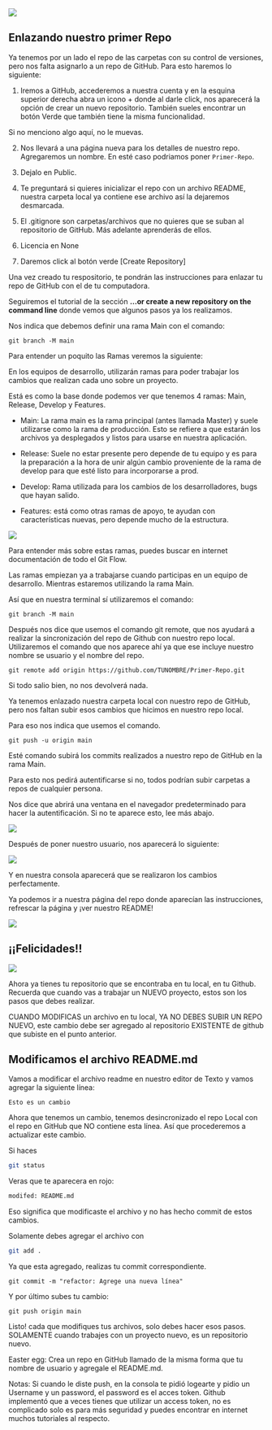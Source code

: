 <img src='./assets/Enlazando.png'>


## Enlazando nuestro primer Repo

Ya tenemos por un lado el repo de las carpetas con su control de versiones, pero nos falta asignarlo a un repo de GitHub. Para esto haremos lo siguiente:

1. Iremos a GitHub, accederemos a nuestra cuenta y en la esquina superior derecha abra un icono + donde al darle click, nos aparecerá la opción de crear un nuevo repositorio. También sueles encontrar un botón Verde que también tiene la misma funcionalidad.

Si no menciono algo aquí, no le muevas.

2. Nos llevará a una página nueva para los detalles de nuestro repo. Agregaremos un nombre. En esté caso podriamos poner `Primer-Repo`.

3. Dejalo en Public.

4. Te preguntará si quieres inicializar el repo con un archivo README, nuestra carpeta local ya contiene ese archivo así la dejaremos desmarcada.

5. El .gitignore son carpetas/archivos que no quieres que se suban al repositorio de GitHub. Más adelante aprenderás de ellos. 

6. Licencia en None

7. Daremos click al botón verde [Create Repository]

Una vez creado tu respositorio, te pondrán las instrucciones para enlazar tu repo de GitHub con el de tu computadora.

Seguiremos el tutorial de la sección **…or create a new repository on the command line** donde vemos que algunos pasos ya los realizamos. 

Nos indica que debemos definir una rama Main con el comando: 

```git
git branch -M main
```

Para entender un poquito las Ramas veremos la siguiente:

En los equipos de desarrollo, utilizarán ramas para poder trabajar los cambios que realizan cada uno sobre un proyecto.

Está es como la base donde podemos ver que tenemos 4 ramas: Main, Release, Develop y Features.

* Main: La rama main es la rama principal (antes llamada Master) y suele utilizarse como la rama de producción. Esto se refiere a que estarán los archivos ya desplegados y listos para usarse en nuestra aplicación.

* Release: Suele no estar presente pero depende de tu equipo y es para la preparación a la hora de unir algún cambio proveniente de la rama de develop para que esté listo para incorporarse a prod.

* Develop: Rama utilizada para los cambios de los desarrolladores, bugs que hayan salido.

* Features: está como otras ramas de apoyo, te ayudan con características nuevas, pero depende mucho de la estructura.

<img src='./assets/Branchs.png'>

Para entender más sobre estas ramas, puedes buscar en internet documentación de todo el Git Flow.

Las ramas empiezan ya a trabajarse cuando participas en un equipo de desarrollo. Mientras estaremos utilizando la rama Main.

Así que en nuestra terminal sí utilizaremos el comando:

```git
git branch -M main
```

Después nos dice que usemos el comando git remote, que nos ayudará a realizar la sincronización del repo de Github con nuestro repo local. Utilizaremos el comando que nos aparece ahí ya que ese incluye nuestro nombre se usuario y el nombre del repo. 

```git
git remote add origin https://github.com/TUNOMBRE/Primer-Repo.git
```

Si todo salio bien, no nos devolverá nada.

Ya tenemos enlazado nuestra carpeta local con nuestro repo de GitHub, pero nos faltan subir esos cambios que hicimos en nuestro repo local.

Para eso nos indica que usemos el comando. 

```git
git push -u origin main
```

Esté comando subirá los commits realizados a nuestro repo de GitHub en la rama Main. 

Para esto nos pedirá autentificarse si no, todos podrían subir carpetas a repos de cualquier persona.

Nos dice que abrirá una ventana en el navegador predeterminado para hacer la autentificación. Si no te aparece esto, lee más abajo.

<img src='./assets/GitHub.png'>

Después de poner nuestro usuario, nos aparecerá lo siguiente:

<img src='./assets/Autentificacion.png'>

Y en nuestra consola aparecerá que se realizaron los cambios perfectamente.

Ya podemos ir a nuestra página del repo donde aparecían las instrucciones, refrescar la página y ¡ver nuestro README!

<img src='./assets/Primer_Repo.png'>


## ¡¡Felicidades!!
<img src='./assets/3LT1.gif'>

Ahora ya tienes tu repositorio que se encontraba en tu local, en tu Github. Recuerda que cuando vas a trabajar un NUEVO proyecto, estos son los pasos que debes realizar.

CUANDO MODIFICAS un archivo en tu local, YA NO DEBES SUBIR UN REPO NUEVO, este cambio debe ser agregado al repositorio EXISTENTE de github que subiste en el punto anterior. 

## Modificamos el archivo README.md

Vamos a modificar el archivo readme en nuestro editor de Texto y vamos agregar la siguiente línea:
```
Esto es un cambio
```

Ahora que tenemos un cambio, tenemos desincronizado el repo Local con el repo en GitHub que NO contiene esta línea. Así que procederemos a actualizar este cambio.

Si haces 
```Bash
git status
```
Veras que te aparecera en rojo:
```Bash
modifed: README.md
```

Eso significa que modificaste el archivo y no has hecho commit de estos cambios.

Solamente debes agregar el archivo con 
```Bash
git add .
```
Ya que esta agregado, realizas tu commit correspondiente.
```
git commit -m "refactor: Agrege una nueva línea"
```
Y por último subes tu cambio:
```
git push origin main
```

Listo! cada que modifiques tus archivos, solo debes hacer esos pasos. SOLAMENTE cuando trabajes con un proyecto nuevo, es un repositorio nuevo.  

Easter egg: Crea un repo en GitHub llamado de la misma forma que tu nombre de usuario y agregale el README.md.


Notas: Si cuando le diste push, en la consola te pidió logearte y pidio un Username y un password, el password es el acces token. Github implementó que a veces tienes que utilizar un access token, no es complicado solo es para más seguridad y puedes encontrar en internet muchos tutoriales al respecto.
